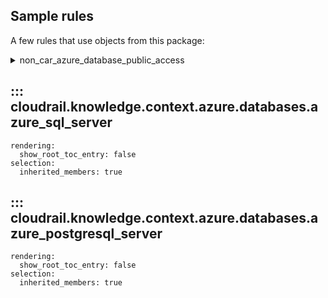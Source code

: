 ## Sample rules
A few rules that use objects from this package:

<details>
<summary>non_car_azure_database_public_access</summary>

```python
--8<--
cloudrail/knowledge/rules/azure/non_context_aware/public_access_sql_database_rule.py
cloudrail/knowledge/rules/azure/non_context_aware/postgresql_server_enforce_ssl_rule.py
--8<--
```
</details>

## ::: cloudrail.knowledge.context.azure.databases.azure_sql_server
    rendering:
      show_root_toc_entry: false
    selection:
      inherited_members: true

## ::: cloudrail.knowledge.context.azure.databases.azure_postgresql_server
    rendering:
      show_root_toc_entry: false
    selection:
      inherited_members: true
